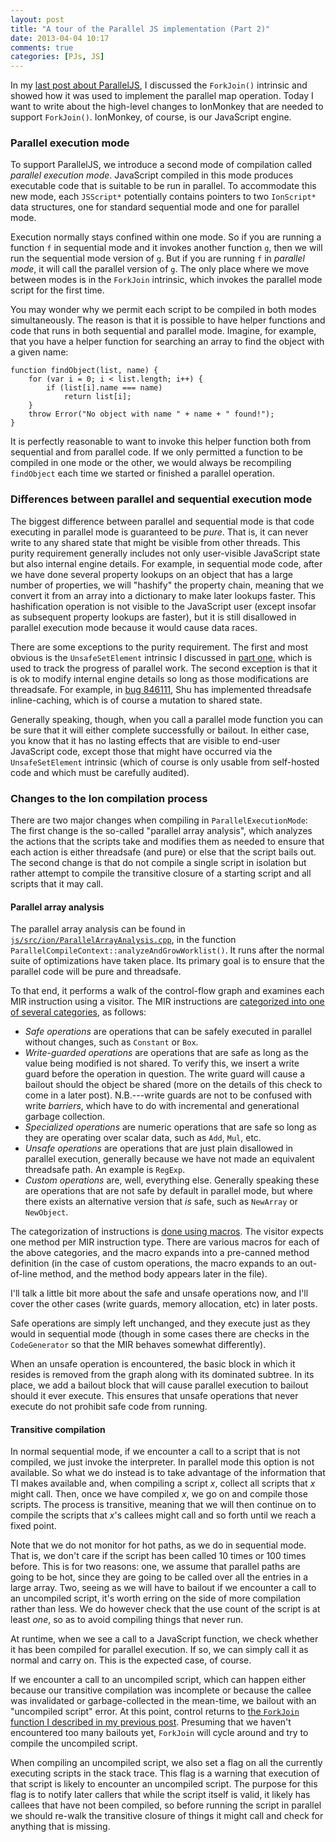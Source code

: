 ```yaml
---
layout: post
title: "A tour of the Parallel JS implementation (Part 2)"
date: 2013-04-04 10:17
comments: true
categories: [PJs, JS]
---
```


In my [last post about ParallelJS][pp], I discussed the `ForkJoin()`
intrinsic and showed how it was used to implement the parallel map
operation.  Today I want to write about the high-level changes to
IonMonkey that are needed to support `ForkJoin()`.  IonMonkey, of
course, is our JavaScript engine.

### Parallel execution mode

To support ParallelJS, we introduce a second mode of compilation
called *parallel execution mode*. JavaScript compiled in this mode
produces executable code that is suitable to be run in parallel.  To
accommodate this new mode, each `JSScript*` potentially contains
pointers to two `IonScript*` data structures, one for standard
sequential mode and one for parallel mode. 

Execution normally stays confined within one mode.  So if you are
running a function `f` in sequential mode and it invokes another
function `g`, then we will run the sequential mode version of `g`.
But if you are running `f` in *parallel mode*, it will call the
parallel version of `g`.  The only place where we move between modes
is in the `ForkJoin` intrinsic, which invokes the parallel mode script
for the first time.

You may wonder why we permit each script to be compiled in both modes
simultaneously. The reason is that it is possible to have helper
functions and code that runs in both sequential and parallel mode.
Imagine, for example, that you have a helper function for searching
an array to find the object with a given name:

    function findObject(list, name) {
        for (var i = 0; i < list.length; i++) {
            if (list[i].name === name)
                return list[i];
        }
        throw Error("No object with name " + name + " found!");
    }
    
It is perfectly reasonable to want to invoke this helper function both
from sequential and from parallel code. If we only permitted a
function to be compiled in one mode or the other, we would always be
recompiling `findObject` each time we started or finished a parallel
operation.

### Differences between parallel and sequential execution mode

The biggest difference between parallel and sequential mode is that
code executing in parallel mode is guaranteed to be *pure*.  That is,
it can never write to any shared state that might be visible from
other threads. This purity requirement generally includes not only
user-visible JavaScript state but also internal engine details. For
example, in sequential mode code, after we have done several property
lookups on an object that has a large number of properties, we will
"hashify" the property chain, meaning that we convert it from an array
into a dictionary to make later lookups faster. This hashification
operation is not visible to the JavaScript user (except insofar as
subsequent property lookups are faster), but it is still disallowed in
parallel execution mode because it would cause data races.

There are some exceptions to the purity requirement.  The first and
most obvious is the `UnsafeSetElement` intrinsic I discussed in
[part one][pp], which is used to track the progress of parallel
work. The second exception is that it is ok to modify internal engine
details so long as those modifications are threadsafe. For example, in
[bug 846111][846111], Shu has implemented threadsafe inline-caching, which is of
course a mutation to shared state.

Generally speaking, though, when you call a parallel mode function you
can be sure that it will either complete successfully or bailout.  In
either case, you know that it has no lasting effects that are visible
to end-user JavaScript code, except those that might have occurred via
the `UnsafeSetElement` intrinsic (which of course is only usable from
self-hosted code and which must be carefully audited).

### Changes to the Ion compilation process

There are two major changes when compiling in `ParallelExecutionMode`:
The first change is the so-called "parallel array analysis", which
analyzes the actions that the scripts take and modifies them as needed
to ensure that each action is either threadsafe (and pure) or else
that the script bails out. The second change is that do not compile a
single script in isolation but rather attempt to compile the
transitive closure of a starting script and all scripts that it may
call.

#### Parallel array analysis

The parallel array analysis can be found in
[`js/src/ion/ParallelArrayAnalysis.cpp`][paacpp], in the function
`ParallelCompileContext::analyzeAndGrowWorklist()`.  It runs after the
normal suite of optimizations have taken place.  Its primary goal is
to ensure that the parallel code will be pure and threadsafe.

To that end, it performs a walk of the control-flow graph and examines
each MIR instruction using a visitor. The MIR instructions are
[categorized into one of several categories][paacat], as follows:

- *Safe operations* are operations that can be safely executed in parallel
  without changes, such as `Constant` or `Box`.
- *Write-guarded operations* are operations that are safe as long as
  the value being modified is not shared.  To verify this, we insert a
  write guard before the operation in question.  The write guard will
  cause a bailout should the object be shared (more on the details of
  this check to come in a later post). N.B.---write guards are not to
  be confused with write *barriers*, which have to do with incremental
  and generational garbage collection.
- *Specialized operations* are numeric operations that are safe so long
  as they are operating over scalar data, such as `Add`, `Mul`, etc.
- *Unsafe operations* are operations that are just plain disallowed in
  parallel execution, generally because we have not made an
  equivalent threadsafe path.  An example is `RegExp`.
- *Custom operations* are, well, everything else.  Generally speaking
  these are operations that are not safe by default in parallel mode,
  but where there exists an alternative version that *is* safe,
  such as `NewArray` or `NewObject`.
  
The categorization of instructions is [done using macros][paamacros]. The
visitor expects one method per MIR instruction type. There are various
macros for each of the above categories, and the macro expands into a
pre-canned method definition (in the case of custom operations, the
macro expands to an out-of-line method, and the method body appears
later in the file).

I'll talk a little bit more about the safe and unsafe operations now,
and I'll cover the other cases (write guards, memory allocation, etc)
in later posts. 

Safe operations are simply left unchanged, and they execute just as
they would in sequential mode (though in some cases there are checks
in the `CodeGenerator` so that the MIR behaves somewhat differently).

When an unsafe operation is encountered, the basic block in which it
resides is removed from the graph along with its dominated subtree.
In its place, we add a bailout block that will cause parallel
execution to bailout should it ever execute. This ensures that unsafe
operations that never execute do not prohibit safe code from running.

#### Transitive compilation

In normal sequential mode, if we encounter a call to a script that is
not compiled, we just invoke the interpreter. In parallel mode this
option is not available. So what we do instead is to take advantage of
the information that TI makes available and, when compiling a script
*x*, collect all scripts that *x* might call. Then, once we have
compiled *x*, we go on and compile those scripts. The process is
transitive, meaning that we will then continue on to compile the
scripts that *x*'s callees might call and so forth until we reach a
fixed point.

Note that we do not monitor for hot paths, as we do in sequential
mode.  That is, we don't care if the script has been called 10 times
or 100 times before.  This is for two reasons: one, we assume that
parallel paths are going to be hot, since they are going to be called
over all the entries in a large array.  Two, seeing as we will have to
bailout if we encounter a call to an uncompiled script, it's worth
erring on the side of more compilation rather than less. We do however
check that the use count of the script is at least *one*, so as to
avoid compiling things that never run.

At runtime, when we see a call to a JavaScript function, we check
whether it has been compiled for parallel execution.  If so, we can
simply call it as normal and carry on.  This is the expected case, of
course.

If we encounter a call to an uncompiled script, which can happen
either because our transitive compilation was incomplete or because
the callee was invalidated or garbage-collected in the mean-time, we
bailout with an "uncompiled script" error.  At this point, control
returns to
[the `ForkJoin` function I described in my previous post][pp].
Presuming that we haven't encountered too many bailouts yet,
`ForkJoin` will cycle around and try to compile the uncompiled script.

When compiling an uncompiled script, we also set a flag on all the
currently executing scripts in the stack trace.  This flag is a
warning that execution of that script is likely to encounter an
uncompiled script.  The purpose for this flag is to notify later
callers that while the script itself is valid, it likely has callees
that have not been compiled, so before running the script in parallel
we should re-walk the transitive closure of things it might call and
check for anything that is missing.

<!-- LINKS -->

[pp]: /blog/2013/03/20/a-tour-of-the-parallel-js-implementation
[paacpp]: http://hg.mozilla.org/mozilla-central/file/c232bec6974d/js/src/ion/ParallelArrayAnalysis.cpp
[paacat]: http://hg.mozilla.org/mozilla-central/file/c232bec6974d/js/src/ion/ParallelArrayAnalysis.cpp#l121
[paamacros]: http://hg.mozilla.org/mozilla-central/file/c232bec6974d/js/src/ion/ParallelArrayAnalysis.cpp#l29
[846111]: https://bugzilla.mozilla.org/show_bug.cgi?id=846111

